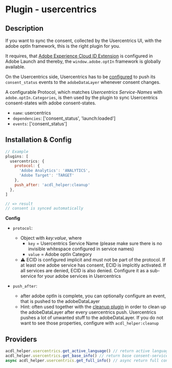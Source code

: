 # Plugin - usercentrics

## Description
If you want to sync the consent, collected by the Usercentrics UI, with the adobe optIn framework, this is the right plugin for you.

It requires, that [Adobe Experience Cloud ID Extension](https://exchange.adobe.com/apps/ec/100160/adobe-experience-cloud-id-launch-extension) is configured in Adobe Launch and thereby, the `window.adobe.optIn` framework is globally available.

On the Usercentrics side, Usercentrics has to be [configured](https://docs.usercentrics.com/#/v2-events) to push its `consent_status` events to the `adobeDataLayer` whenever consent changes.

A configurable Protocol, which matches *Usercentrics Service-Names* with `adobe.optIn.Categories`, is then used by the plugin to sync Usercentrics consent-states with adobe consent-states.

- `name`: usercentrics
- `dependencies`: ['consent_status', 'launch:loaded']
- `events`: ['consent_status']

## Installation & Config
```javascript
// Example
plugins: [
  usercentrics: {
    protocol: {
      'Adobe Analytics': 'ANALYTICS',
      'Adobe Target': 'TARGET'
    },
    push_after: 'acdl_helper:cleanup'
  },
]

// => result
// consent is synced automatically
```
**Config**
- `protocol`: 
	- Object with *key:value*, where 
        - `key` = Usercentrics Service Name (please make sure there is no invisible whitespace configured in service names)
        - `value` = Adobe optIn Category
    - ⚠️ ECID is configured implicit and must not be part of the protocol. If at least one adobe service has consent, ECID is implcitly activated. If all services are denied, ECID is also denied. Configure it as a sub-service for your adobe services in Usercentrics

- `push_after`: 
	- after adobe optIn is complete, you can optionally configure an event, that is pushed to the adobeDataLayer
    - Hint: often used together with the [cleanup plugin](/src/plugins/cleanup/README.md) in order to clean up the adobeDataLayer after every usercentrics push. Usercentrics pushes a lot of unwanted stuff to the adobeDataLayer. If you do not want to see those properties, configure with `acdl_helper:cleanup`


## Providers
```javascript
acdl_helper.usercentrics.get_active_language() // return active language set for Usercentrics UI
acdl_helper.usercentrics.get_base_info() // return base consent-service info
async acdl_helper.usercentrics.get_full_info() // async return full consent-service info
```
